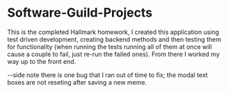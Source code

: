 # Software-Guild-Projects
This is the completed Hallmark homework, I created this application using test driven development, creating backend methods and then testing them for functionality (when running the tests running all of them at once will cause a couple to fail, just re-run the failed ones). From there I worked my way up to the front end. 

--side note there is one bug that I ran out of time to fix; the modal text boxes are not reseting after saving a new meme.  